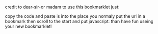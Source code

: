 credit to dear-sir-or madam
to use this bookmarklet just:

copy the code and paste is into the place you normaly put the url in a bookmark
then scroll to the start and put javascript:
than have fun useing your new bookmarklet!
